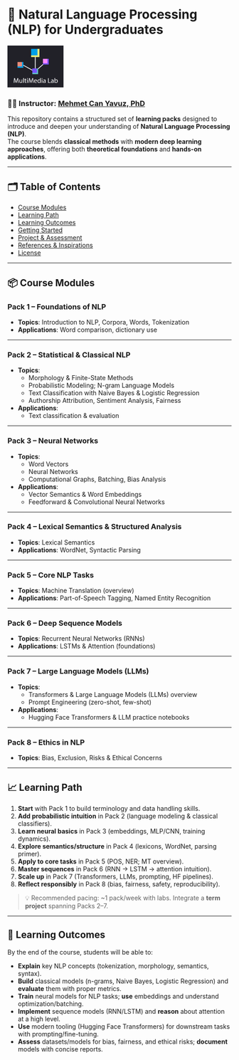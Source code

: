 # 📘 Natural Language Processing (NLP) for Undergraduates

<img src="source/mmlab.png" alt="Course Logo" width="25%">

### 👨‍🏫 Instructor: [Mehmet Can Yavuz, PhD](http://mehmetcanyavuz.com)

This repository contains a structured set of **learning packs** designed to introduce and deepen your understanding of **Natural Language Processing (NLP)**.  
The course blends **classical methods** with **modern deep learning approaches**, offering both **theoretical foundations** and **hands-on applications**.

---

## 🗂️ Table of Contents
- [Course Modules](#-course-modules)
- [Learning Path](#-learning-path)
- [Learning Outcomes](#-learning-outcomes)
- [Getting Started](#-getting-started)
- [Project & Assessment](#-project--assessment)
- [References & Inspirations](#-references--inspirations)
- [License](#-license)

---

## 📦 Course Modules

### **Pack 1 – Foundations of NLP**
- **Topics**: Introduction to NLP, Corpora, Words, Tokenization  
- **Applications**: Word comparison, dictionary use

---

### **Pack 2 – Statistical & Classical NLP**
- **Topics**:
  - Morphology & Finite-State Methods
  - Probabilistic Modeling; N-gram Language Models
  - Text Classification with Naive Bayes & Logistic Regression
  - Authorship Attribution, Sentiment Analysis, Fairness
- **Applications**: 
  - Text classification & evaluation

---

### **Pack 3 – Neural Networks**
- **Topics**:
  - Word Vectors
  - Neural Networks
  - Computational Graphs, Batching, Bias Analysis  
- **Applications**:
  - Vector Semantics & Word Embeddings
  - Feedforward & Convolutional Neural Networks

---

### **Pack 4 – Lexical Semantics & Structured Analysis**
- **Topics**: Lexical Semantics  
- **Applications**: WordNet, Syntactic Parsing

---

### **Pack 5 – Core NLP Tasks**
- **Topics**: Machine Translation (overview)  
- **Applications**: Part-of-Speech Tagging, Named Entity Recognition

---

### **Pack 6 – Deep Sequence Models**
- **Topics**: Recurrent Neural Networks (RNNs)  
- **Applications**: LSTMs & Attention (foundations)

---

### **Pack 7 – Large Language Models (LLMs)**
- **Topics**:
  - Transformers & Large Language Models (LLMs) overview
  - Prompt Engineering (zero-shot, few-shot)
- **Applications**:
  - Hugging Face Transformers & LLM practice notebooks

---

### **Pack 8 – Ethics in NLP**
- **Topics**: Bias, Exclusion, Risks & Ethical Concerns  

---

## 📈 Learning Path

1. **Start** with Pack 1 to build terminology and data handling skills.  
2. **Add probabilistic intuition** in Pack 2 (language modeling & classical classifiers).  
3. **Learn neural basics** in Pack 3 (embeddings, MLP/CNN, training dynamics).  
4. **Explore semantics/structure** in Pack 4 (lexicons, WordNet, parsing primer).  
5. **Apply to core tasks** in Pack 5 (POS, NER; MT overview).  
6. **Master sequences** in Pack 6 (RNN → LSTM → attention intuition).  
7. **Scale up** in Pack 7 (Transformers, LLMs, prompting, HF pipelines).  
8. **Reflect responsibly** in Pack 8 (bias, fairness, safety, reproducibility).

> 💡 Recommended pacing: ~1 pack/week with labs. Integrate a **term project** spanning Packs 2–7.

---

## 🎯 Learning Outcomes

By the end of the course, students will be able to:

- **Explain** key NLP concepts (tokenization, morphology, semantics, syntax).  
- **Build** classical models (n-grams, Naive Bayes, Logistic Regression) and **evaluate** them with proper metrics.  
- **Train** neural models for NLP tasks; **use** embeddings and understand optimization/batching.  
- **Implement** sequence models (RNN/LSTM) and **reason** about attention at a high level.  
- **Use** modern tooling (Hugging Face Transformers) for downstream tasks with prompting/fine-tuning.  
- **Assess** datasets/models for bias, fairness, and ethical risks; **document** models with concise reports.
